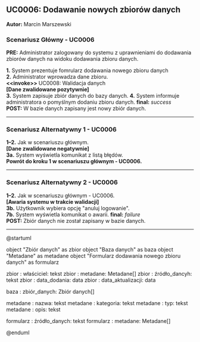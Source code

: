 ## UC0006: Dodawanie nowych zbiorów danych
**Autor:** Marcin Marszewski

### **Scenariusz Główny - UC0006**

**PRE:** Administrator zalogowany do systemu z uprawnieniami do dodawania zbiorów danych na widoku dodawania zbioru danych.

**1.** System prezentuje fomrularz dodawania nowego zbioru danych  
**2.** Administrator wprowadza dane zbioru.\
**<\<invoke>>** UC0008: Walidacja danych\
**[Dane zwalidowane pozytywnie]**\
**3.** System zapisuje zbiór danych do bazy danych.
**4.** System informuje administratora o pomyślnym dodaniu zbioru danych.
**final:** *success*  
**POST:** W bazie danych zapisany jest nowy zbiór danych.

---

### **Scenariusz Alternatywny 1 - UC0006**

**1–2.** Jak w scenariuszu głównym.\
**[Dane zwalidowane negatywnie]**  
**3a.** System wyświetla komunikat z listą błędów.\
**Powrót do kroku 1 w scenariuszu głównym - UC0006.**

---

### **Scenariusz Alternatywny 2 - UC0006**
**1–2.** Jak w scenariuszu głównym - UC0006.\
**[Awaria systemu w trakcie walidacji]**  
**3b.** Użytkownik wybiera opcję "anuluj logowanie".    
**7b.** System wyświetla komunikat o awarii.
**final:** *failure*    
**POST:** Zbiór danych nie został zapisany w bazie danych.   

---
@startuml

object "Zbiór danych" as zbior
object "Baza danych" as baza
object "Metadane" as metadane
object "Formularz dodawania nowego zbioru danych" as formularz

zbior : właściciel: tekst
zbior : metadane: Metadane[]
zbior : źródło_dancyh: tekst
zbior : data_dodania: data
zbior : data_aktualizacji: data

baza : zbiór_danych: Zbiór danych[]

metadane : nazwa: tekst
metadane : kategoria: tekst
metadane : typ: tekst
metadane : opis: tekst

formularz : źródło_danych: tekst
formularz : metadane: Metadane[]

@enduml